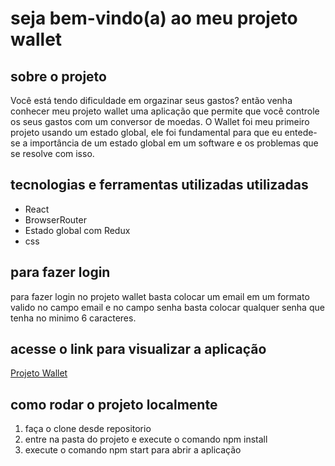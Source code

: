 # seja bem-vindo(a) ao meu projeto wallet

## sobre o projeto
Você está tendo dificuldade em orgazinar seus gastos? então venha conhecer meu projeto wallet uma aplicação que permite que você controle os seus gastos
com um conversor de moedas. O Wallet foi meu primeiro projeto usando um estado global, ele foi fundamental para que eu entede-se a importância de um estado global
em um software e os problemas que se resolve com isso.

## tecnologias e ferramentas utilizadas utilizadas
* React
* BrowserRouter
* Estado global com Redux
* css

## para fazer login
para fazer login no projeto wallet basta colocar um email em um formato valido no campo email e no campo
senha basta colocar qualquer senha que tenha no minimo 6 caracteres.

## acesse o link para visualizar a aplicação
[Projeto Wallet](https://wallet-delta-gules.vercel.app/)

## como rodar o projeto localmente
1. faça o clone desde repositorio 
2. entre na pasta do projeto e execute o comando npm install
3. execute o comando npm start para abrir a aplicação
